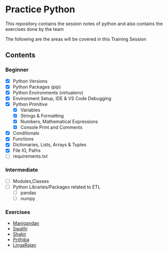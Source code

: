 # Practice Python

This repository contains the session notes of python and also contains the exercises done by the team

The following are the areas will be covered in this Training Session

## Contents 

### Beginner

- [x] Python Versions
- [x] Python Packages (pip)
- [x] Python Environments (virtualenv)
- [x] Environment Setup, IDE & VS Code Debugging
- [x] Python Primitive
	- [x] Variables
	- [x] Strings & Formatting
	- [x] Numbers, Mathematical Expressions
  - [x] Console Print and Comments
- [x] Conditionals
- [x] Functions
- [x] Dictionaries, Lists, Arrays & Tuples
- [x] File IO, Paths
- [ ] requirements.txt

### Intermediate

- [ ] Modules,Classes
- [ ] Python Libraries/Packages related to ETL
  - [ ] pandas
  - [ ] numpy

### Exercises
- [Manigandan](mani/)
- [Swathi](swathi/)
- [Shakir](shakir/)
- [Prithiba](prithiba/)
- [LingaRajan](lingarajan/)



